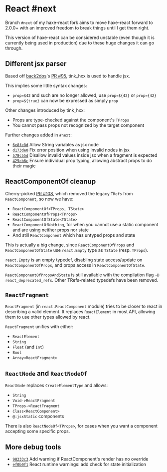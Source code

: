 # React #next

Branch `#next` of my haxe-react fork aims to move haxe-react forward to 2.0.0+
with an improved freedom to break things until I get them right.

This version of haxe-react can be considered unstable (even though it is
currently being used in production) due to these huge changes it can go through.

## Different jsx parser

Based off [back2dos](https://github.com/back2dos)'s
[PR #95](https://github.com/massiveinteractive/haxe-react/pull/95), tink_hxx is
used to handle jsx.

This implies some little syntax changes:
* `prop=$42` and such are no longer allowed, use `prop=${42}` or `prop={42}`
* `prop=${true}` can now be expressed as simply `prop`

Other changes introduced by tink_hxx:
* Props are type-checked against the component's `TProps`
* You cannot pass props not recognized by the target component

Further changes added in `#next`:
* [`6e8fe8d`](https://github.com/kLabz/haxe-react/commit/6e8fe8d) Allow String variables as jsx node
* [`d173de0`](https://github.com/kLabz/haxe-react/commit/d173de0) Fix error position when using invalid nodes in jsx
* [`578c55d`](https://github.com/kLabz/haxe-react/commit/578c55d) Disallow invalid values inside jsx when a fragment is expected
* [`425cb6c`](https://github.com/kLabz/haxe-react/commit/425cb6c) Ensure individual prop typing, allowing abstract props to do their magic

## ReactComponentOf cleanup

Cherry-picked
[PR #108](https://github.com/massiveinteractive/haxe-react/pull/108), which
removed the legacy `TRefs` from `ReactComponent`, so now we have:
* `ReactComponentOf<TProps, TState>`
* `ReactComponentOfProps<TProps>`
* `ReactComponentOfState<TState>`
* `ReactComponentOfNothing`, for when you cannot use a static component and are
 using neither props nor state
* And still `ReactComponent` which has untyped props and state

This is actually a big change, since `ReactComponentOfProps` and
`ReactComponentOfState` use `react.Empty` type as `TState` (resp. `TProps`).

`react.Empty` is an empty typedef, disabling state access/update on
`ReactComponentOfProps`, and props access in `ReactComponentOfState`.

`ReactComponentOfPropsAndState` is still available with the compilation flag
`-D react_deprecated_refs`. Other TRefs-related typedefs have been removed.

## `ReactFragment`

`ReactFragment` (in `react.ReactComponent` module) tries to be closer to react
in describing a valid element. It replaces `ReactElement` in most API, allowing
them to use other types allowed by react.

`ReactFragment` unifies with either:
* `ReactElement`
* `String`
* `Float` (and `Int`)
* `Bool`
* `Array<ReactFragment>`

## `ReactNode` and `ReactNodeOf`

`ReactNode` replaces `CreateElementType` and allows:
* `String`
* `Void->ReactFragment`
* `TProps->ReactFragment`
* `Class<ReactComponent>`
* `@:jsxStatic` components

There is also `ReactNodeOf<TProps>`, for cases when you want a component
accepting some specific props.

## More debug tools

* [`98233c3`](https://github.com/kLabz/haxe-react/commit/98233c3) Add warning if ReactComponent's render has no override
* [`ef0b0f1`](https://github.com/kLabz/haxe-react/commit/ef0b0f1) React runtime warnings: add check for state initialization
